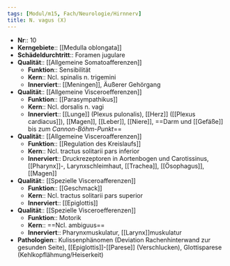 ```yaml
---
tags: [Modul/m15, Fach/Neurologie/Hirnnerv]
title: N. vagus (X)
---
```

- **Nr**:: 10
- **Kerngebiete**:: [[Medulla oblongata]]
- **Schädeldurchtritt**:: Foramen jugulare
- **Qualität**:: [[Allgemeine Somatoafferenzen]]
	- **Funktion**:: Sensibilität
	- **Kern**:: Ncl. spinalis n. trigemini
	- **Innerviert**:: [[Meningen]], Äußerer Gehörgang
- **Qualität**:: [[Allgemeine Visceroefferenzen]]
	- **Funktion**:: [[Parasympathikus]]
	- **Kern**:: Ncl. dorsalis n. vagi
	- **Innerviert**:: [[Lunge]] (Plexus pulonalis), [[Herz]] ([[Plexus cardiacus]]), [[Magen]], [[Leber]], [[Niere]], ==Darm und [[Gefäße]] bis zum *Cannon-Böhm-Punkt*==
- **Qualität**:: [[Allgemeine Visceroafferenzen]]
	- **Funktion**:: [[Regulation des Kreislaufs]]
	- **Kern**:: Ncl. tractus solitarii pars inferior
	- **Innerviert**:: Druckrezeptoren in Aortenbogen und Carotissinus, [[Pharynx]]-, Larynxschleimhaut, [[Trachea]], [[Ösophagus]], [[Magen]]
- **Qualität**:: [[Spezielle Visceroafferenzen]]
	- **Funktion**:: [[Geschmack]]
	- **Kern**:: Ncl. tractus solitarii pars superior
	- **Innerviert**:: [[Epiglottis]]
- **Qualität**:: [[Spezielle Visceroefferenzen]]
	- **Funktion**:: Motorik
	- **Kern**:: ==Ncl. ambiguus==
	- **Innerviert**:: Pharynxmuskulatur, [[Larynx]]muskulatur
- **Pathologien**:: Kulissenphänomen (Deviation Rachenhinterwand zur gesunden Seite), [[Epiglottis]]-[[Parese]] (Verschlucken), Glottisparese (Kehlkopflähmung/Heiserkeit)